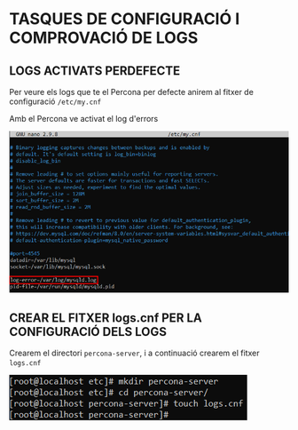 # TASQUES DE CONFIGURACIÓ I COMPROVACIÓ DE LOGS

## LOGS ACTIVATS PERDEFECTE

Per veure els logs que te el Percona per defecte anirem al fitxer de configuració `/etc/my.cnf`

Amb el Percona ve activat el log d'errors

![ScreenShot](imgs/mycnf.png)

## CREAR EL FITXER logs.cnf PER LA CONFIGURACIÓ DELS LOGS

Crearem el directori `percona-server`, i a continuació crearem el fitxer `logs.cnf`

![ScreenShot](imgs/crearLogscnf.png)

